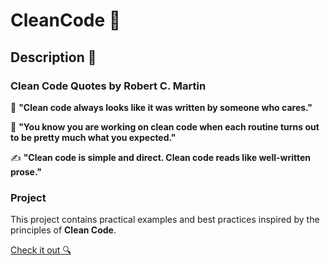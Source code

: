 # CleanCode 🧼

## Description 📄

### Clean Code Quotes by Robert C. Martin

🌸 **"Clean code always looks like it was written by someone who cares."**

👀 **"You know you are working on clean code when each routine turns out to be pretty much what you expected."**

✍️ **"Clean code is simple and direct. Clean code reads like well-written prose."**

### Project

This project contains practical examples and best practices inspired by the principles of **Clean Code**.

[Check it out 🔍](src/main/java/pl/mperor/lab/java/Dummy.java)